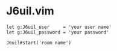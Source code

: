 J6uil.vim
=========


    let g:J6uil_user     = 'your user name'
    let g:J6uil_password = 'your password'

    J6uil#start('room name')
